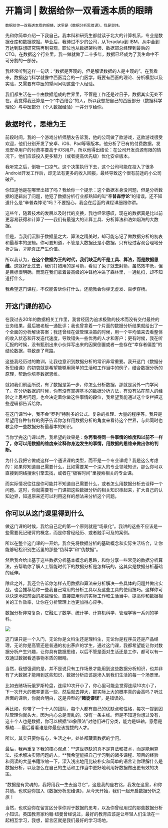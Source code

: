 # 开篇词 | 数据给你一双看透本质的眼睛

    数据给你一双看透本质的眼睛，这里是《数据分析思维课》，我是郭炜。

先和你简单介绍一下我自己。我本科和研究生都就读于北大的计算机系，专业是数据仓库和数据挖掘。毕业后，我待过不少的公司，从Teradata到 IBM，从中金到万达到联想研究院再到易观，职位也从数据架构师、数据部总经理到最后的CTO。在数据这个行业里，我一做就做了二十多年，数据已经成为了我生命中不可分割的一部分。

我经常听到这样一句话：“数据是客观的，但是解读数据的人是主观的”。在我看来，数据这门科学就像中西医混合的一门医学，既要有西医的理论、分析模型以及实验，又需要有中医的望闻问切这些个人经验。

我们都生活在一个由数据组成的世界里，不管是工作还是过日子，数据其实无处不在。我觉得我还算是一个“中西结合”的人，所以我想把自己的西医部分（数据科学理论）与中医部分（个人数据经验）一并分享给你。

## 数据时代 ，思维为王

前段时间，我的一个游戏分析师朋友告诉我，他的公司做了款游戏，这款游戏很受欢迎，他们分别开发了安卓、iOS、Pad等等版本。他分析了已有的付费数据，发现安卓用户的付费率要高于iOS用户，所以他得出结论：在公司开发资源有限的情况下，他们应该投入更多精力（或者提高优先级）优化安卓版本。

我听完之后，倒吸一口凉气。这个决策执行下去，这个公司可能在投入了很多Android开发工作后，却无法有更多的收入回报，最终导致这个很有前途的小公司破产。

你知道他是在哪里出错了吗？我给你一个提示：这个数据本身没问题，但是分析数据的逻辑出了问题，他犯了数据分析行业都熟知的叫“**辛普森悖论**”的错误。还不知道什么是“辛普森悖论”吗？不要担心，我会在后面的课程详细跟你讲。

这些年，随着技术的发展以及时代的变换，我也经常感叹，现在的数据真是比以前更容易获得和计算了——我们有最强大的计算工具、分析算法和浩如烟海的大数据。

但是，当我们沉醉于数据量之大、算法之精美时，却可能忘记了做数据分析的初衷和最基本的逻辑。你可要知道，不管是大数据还是小数据，只有经过客观合理地分析之后，才能真正产生价值。

所以我认为，**在这个数据为王的时代，我们缺乏的不是工具、算法，而是数据思维**。这就好比过去，我们打猎用的是弓箭，看见了兔子就去射箭，虽然效率低，但是目标很明确。而现在我们拿着最高级的冲锋枪冲进了森林里，一通乱扫，却不知道打什么。

我希望这门课程，不仅能告诉你打什么，还能教会你弹无虚发、百步穿杨。

## 开这门课的初心

在我过去20年的数据相关工作里，我曾经因为追求极致的技术而没有交付最终的业务结果，最后被老板一通批评；我也曾拿着一个片面的数据分析结果就给出了一个全面的分析解读答案；我还曾经在做管理决策的时候，用一个平均值来去看整体的收入状态和开发迭代速度，导致错失一些优秀的人才和客户；更有时候，我在听汇报的时候，没有甄别出来小伙伴写出来的因果倒置或者一些存在“幸存者偏差”的结论数据，导致走了弯路。

这些我经历过的教训，让我也意识到数据分析的常识非常重要。我开这门《数据分析思维课》的初衷就是希望能够用简单的生活和工作当中的例子，结合数据分析的原理，帮助你培养数据思维。

就如我们前面所说，有了数据是第一步，你怎么分析数据，那就是另外一门学问了。在分析数据的时候，你有没有掌握基本的数据分析方法，有没有站在前人的经验之上思考问题，也会决定着你做这件事情的段位，我希望我能通过这个专栏把这些逻辑都告诉给你。

在这门课当中，我不会“罗列”特别多的公式、复杂的推理、大量的程序等。我只是希望用各种各样的例子告诉你怎样用数据分析的角度来看待这个世界，与此同时也教会你一些数据分析最基本的知识。

当你学完这门课以后，我希望的效果是：**你再看待同一件事情的维度和以前不一样了，你可以用数据的维度来诠释你身边发生的事情，用数据的思维来做出你的判断。**

为什么我把它做成这样一个通识课的类型，而不是一个专业课呢？我是这么考虑的：如果你知道自己需要什么，比如需要某一个深入的专业领域知识，那么你可以直接到网络搜索引擎去找，或者在“极客时间”里搜索相关的专业课。

而实际情况往往是你可能并不知道自己需要什么，或者怎么用数据分析去诠释一个问题。这时，你就需要有一门课把这些数据分析的相关知识串起来，扩大自己的认知边界，知道原来还可以利用这样的想法来分析这个问题。

## 你可以从这门课里得到什么

做这门课的时候，我给自己定的第一个原则就是“场景化”。我讲的这些不应该是一些需要死记硬背的概念，而是你曾经经历、或者触手可及的案例。

所以在整个这门课的一开始，我会先将数据分析的基础概念和实际生活结合，让你能够轻松识别生活里的那些“伪科学”和“伪数据”。

然后我会给出基于这些数据分析基本概念的思路，和你分享一些常见的数据分析算法，去帮助你了解人工智能时代下的数据分析是怎样玩的，这其实是数据分析基础的延伸。

除此之外，我还会告诉你怎样去用数据和算法来分析解决一些具体的问题并做出实战。也会推荐给你一些我自己常用的分析工具以及这些工具的使用技巧。这样你可以快速地把前面的那些理论，直接应用你的实际工作和生活当中，提高你和数据相关的工作效率，让你在分析管理上也更加得心应手。

数据分析非常复杂，它融汇了数学、统计学、计算机科学、管理学等一系列的学科。

![](https://static001.geekbang.org/resource/image/8d/de/8d7e78dae9a1130166811550d59c20de.jpg?wh=1928x1305)

这门课只是一个入门，无论你是文科生还是理科生，无论你是程序员还是产品经理，无论你是高管还是普通的初出茅庐的学生，通过这门课，我都希望能让你对数据分析产生兴趣，让你具有数据思维，以后不管是面对生活还是工作，都可以有一双通过数据看透事物本质的眼睛。

当然，我想强调的是，并不是说只有工作场景才能用到这些数据分析知识，也并非有了大数据才能用到这些知识，数据分析应该是渗入到我们生活的每一个场景里。

比如去赌场玩俄罗斯轮盘，连续10次开小了，你心里可能会觉得连续10次小了，下一次开大的概率更高一些，然后就去押大，那实际上大的概率真的会高吗？听过后面的课后，你就会明白，这是典型的“**赌徒谬误**”，是错误的。

再比如，你带了一个十人的团队，每个人都有自己的优缺点和性格，每次一提到团队管理你就头大，因为内心总是混乱的，没有一条主线。但是不知道你想过没有，这十个人也是数据，你可以根据“四象限法”对他们进行分类，能力是纵轴，意愿是横轴……最后看看谁是你最应该提拔的人才。

所以，其实只要你有心，生活之中，处处都藏着数据的学问。

最后，我再重复下我的核心观点：**这世界缺的真不是算法和技术，而是能用算法、技术解决实际问题的人。**我希望能把自己学习到的诸多课程、项目的经验和阅读的大量书籍浓缩一下，深入浅出地用比较朴实和简单的语言让你理解什么是数据分析，以及怎么在自己的生活和工作当中更好地利用好数据做出更有效的决策。

“数据是有灵魂的，我将用我一生去追寻它”，这是我的座右铭，我发在这里，和你共勉。也欢迎你加入《数据分析思维课》，从今天开始，我们一起开启数据分析之旅！

当然，也欢迎你在留言区分享你对于数据的思考，以及你曾经用过的那些数据分析小知识。英国教育家约翰·纽曼曾经说过，最好的教育应该是让年轻人们生活在一起相互学习，我想，留言区就是我们最好的学习场地。
    